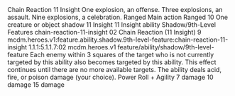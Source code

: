 <ability>
  <name>Chain Reaction</name>
  <cost>11 Insight</cost>
  <flavor>One explosion, an offense. Three explosions, an assault. Nine explosions, a celebration.</flavor>
  <keywords>
    <keyword>Ranged</keyword>
  </keywords>
  <type>Main action</type>
  <distance>Ranged 10</distance>
  <target>One creature or object</target>
  <metadata>
    <class>shadow</class>
    <cost>11 Insight</cost>
    <cost_amount>11</cost_amount>
    <cost_resource>Insight</cost_resource>
    <feature_type>ability</feature_type>
    <file_dpath>Shadow/9th-Level Features</file_dpath>
    <item_id>chain-reaction-11-insight</item_id>
    <item_index>02</item_index>
    <item_name>Chain Reaction (11 Insight)</item_name>
    <level>9</level>
    <scc>mcdm.heroes.v1:feature.ability.shadow.9th-level-feature:chain-reaction-11-insight</scc>
    <scdc>1.1.1:5.1.1.7:02</scdc>
    <source>mcdm.heroes.v1</source>
    <type>feature/ability/shadow/9th-level-feature</type>
  </metadata>
  <effects>
    <effect type="mundane">Each enemy within 3 squares of the target who is not currently targeted by this ability also becomes targeted by this ability. This effect continues until there are no more available targets. The ability deals acid, fire, or poison damage (your choice).</effect>
    <effect type="roll">
      <roll>Power Roll + Agility</roll>
      <t1>7 damage</t1>
      <t2>10 damage</t2>
      <t3>15 damage</t3>
    </effect>
  </effects>
</ability>
